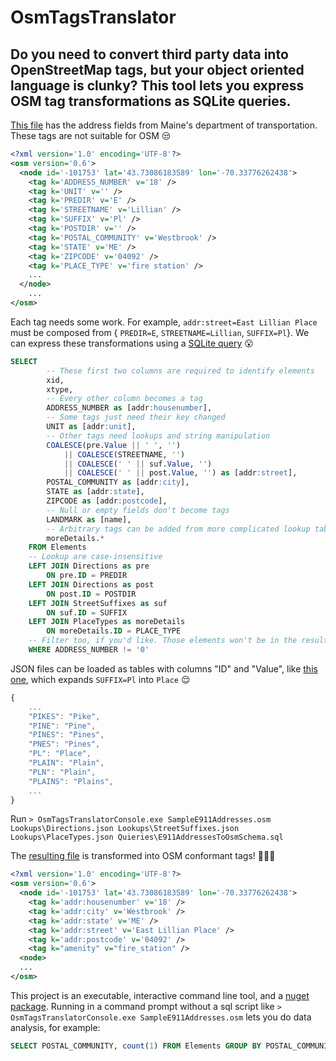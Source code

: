 # OsmTagsTranslator
## Do you need to convert third party data into OpenStreetMap tags, but your object oriented language is clunky? This tool lets you express OSM tag transformations as SQLite queries.

[This file](https://github.com/blackboxlogic/OsmTagsTranslator/blob/master/OsmTagsTranslator.Tests/SampleE911Addresses.osm) has the address fields from Maine's department of transportation. These tags are not suitable for OSM :unamused:
```xml
<?xml version='1.0' encoding='UTF-8'?>
<osm version='0.6'>
  <node id='-101753' lat='43.73086183589' lon='-70.33776262438'>
    <tag k='ADDRESS_NUMBER' v='18' />
    <tag k='UNIT' v='' />
    <tag k='PREDIR' v='E' />
    <tag k='STREETNAME' v='Lillian' />
    <tag k='SUFFIX' v='Pl' />
    <tag k='POSTDIR' v='' />
    <tag k='POSTAL_COMMUNITY' v='Westbrook' />
    <tag k='STATE' v='ME' />
    <tag k='ZIPCODE' v='04092' />
    <tag k='PLACE_TYPE' v='fire station' />
	...
  </node>
	...
</osm>
```

Each tag needs some work. For example, `addr:street=East Lillian Place` must be composed from { `PREDIR=E`, `STREETNAME=Lillian`, `SUFFIX=Pl`}. We can express these transformations using a [SQLite query](https://github.com/blackboxlogic/OsmTagsTranslator/blob/master/OsmTagsTranslator/Queries/E911AddressesToOsmSchema.sql) :open_mouth:
```sql
SELECT
		-- These first two columns are required to identify elements
		xid,
		xtype,
		-- Every other column becomes a tag
		ADDRESS_NUMBER as [addr:housenumber],
		-- Some tags just need their key changed
		UNIT as [addr:unit],
		-- Other tags need lookups and string manipulation
		COALESCE(pre.Value || ' ', '')
			|| COALESCE(STREETNAME, '')
			|| COALESCE(' ' || suf.Value, '')
			|| COALESCE(' ' || post.Value, '') as [addr:street],
		POSTAL_COMMUNITY as [addr:city],
		STATE as [addr:state],
		ZIPCODE as [addr:postcode],
		-- Null or empty fields don't become tags
		LANDMARK as [name],
		-- Arbitrary tags can be added from more complicated lookup tables
		moreDetails.*
	FROM Elements
	-- Lookup are case-insensitive
	LEFT JOIN Directions as pre
		ON pre.ID = PREDIR
	LEFT JOIN Directions as post
		ON post.ID = POSTDIR
	LEFT JOIN StreetSuffixes as suf
		ON suf.ID = SUFFIX
	LEFT JOIN PlaceTypes as moreDetails
		ON moreDetails.ID = PLACE_TYPE
	-- Filter too, if you'd like. Those elements won't be in the result
	WHERE ADDRESS_NUMBER != '0'
```

JSON files can be loaded as tables with columns "ID" and "Value", like [this one](https://github.com/blackboxlogic/OsmTagsTranslator/blob/master/OsmTagsTranslator/Lookups/StreetSuffixes.json), which expands `SUFFIX=Pl` into `Place` :relieved:
```javascript
{
	...
    "PIKES": "Pike",
    "PINE": "Pine",
    "PINES": "Pines",
    "PNES": "Pines",
    "PL": "Place",
    "PLAIN": "Plain",
    "PLN": "Plain",
    "PLAINS": "Plains",
	...
}
```

Run `> OsmTagsTranslatorConsole.exe SampleE911Addresses.osm Lookups\Directions.json Lookups\StreetSuffixes.json Lookups\PlaceTypes.json Quieries\E911AddressesToOsmSchema.sql`

The [resulting file](https://github.com/blackboxlogic/OsmTagsTranslator/blob/master/OsmTagsTranslator.Tests/E911AddressesToOsmSchema.sql%2BSampleE911Addresses.osm) is transformed into OSM conformant tags! :mage::tophat::rabbit2:
```xml
<?xml version='1.0' encoding='UTF-8'?>
<osm version='0.6'>
  <node id='-101753' lat='43.73086183589' lon='-70.33776262438'>
    <tag k='addr:housenumber' v='18' />
    <tag k='addr:city' v='Westbrook' />
    <tag k='addr:state' v='ME' />
    <tag k='addr:street' v='East Lillian Place' />
    <tag k='addr:postcode' v='04092' />
    <tag k="amenity" v="fire_station" />
  <node>
  ...
</osm>
```

This project is an executable, interactive command line tool, and a [nuget package](https://www.nuget.org/packages/OsmTagsTranslator/). Running in a command prompt without a sql script like `> OsmTagsTranslatorConsole.exe SampleE911Addresses.osm` lets you do data analysis, for example:
```SQL
SELECT POSTAL_COMMUNITY, count(1) FROM Elements GROUP BY POSTAL_COMMUNITY ORDER BY 2 DESC
```
